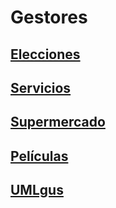 # Gestores
## [Elecciones](d1elections/README.md)
## [Servicios](d2services/README.md)
## [Supermercado](d3supermarket/README.md)
## [Películas](d4movies/README.md)
## [UMLgus](d5umlgus/README.md)